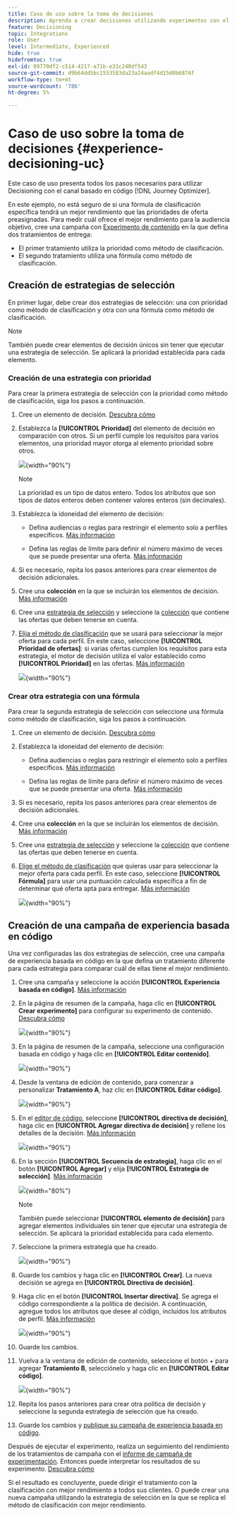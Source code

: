 ```yaml
---
title: Caso de uso sobre la toma de decisiones
description: Aprenda a crear decisiones utilizando experimentos con el canal basado en código
feature: Decisioning
topic: Integrations
role: User
level: Intermediate, Experienced
hide: true
hidefromtoc: true
exl-id: 09770df2-c514-4217-a71b-e31c248df543
source-git-commit: d9b64dd5bc1553583da23a24aadf4d15d0b6874f
workflow-type: tm+mt
source-wordcount: '786'
ht-degree: 5%

---
```


# Caso de uso sobre la toma de decisiones {#experience-decisioning-uc}

Este caso de uso presenta todos los pasos necesarios para utilizar Decisioning con el canal basado en código [!DNL Journey Optimizer].

En este ejemplo, no está seguro de si una fórmula de clasificación específica tendrá un mejor rendimiento que las prioridades de oferta preasignadas. Para medir cuál ofrece el mejor rendimiento para la audiencia objetivo, cree una campaña con [Experimento de contenido](../content-management/content-experiment.md) en la que defina dos tratamientos de entrega:

* El primer tratamiento utiliza la prioridad como método de clasificación.
* El segundo tratamiento utiliza una fórmula como método de clasificación.

## Creación de estrategias de selección

En primer lugar, debe crear dos estrategias de selección: una con prioridad como método de clasificación y otra con una fórmula como método de clasificación.

>[!NOTE]
>
>También puede crear elementos de decisión únicos sin tener que ejecutar una estrategia de selección. Se aplicará la prioridad establecida para cada elemento.

### Creación de una estrategia con prioridad

Para crear la primera estrategia de selección con la prioridad como método de clasificación, siga los pasos a continuación.

1. Cree un elemento de decisión. [Descubra cómo](items.md)

1. Establezca la **[!UICONTROL Prioridad]** del elemento de decisión en comparación con otros. Si un perfil cumple los requisitos para varios elementos, una prioridad mayor otorga al elemento prioridad sobre otros.

   ![](assets/exd-uc-item-priority.png){width="90%"}

   >[!NOTE]
   >
   >La prioridad es un tipo de datos entero. Todos los atributos que son tipos de datos enteros deben contener valores enteros (sin decimales).

1. Establezca la idoneidad del elemento de decisión:

   * Defina audiencias o reglas para restringir el elemento solo a perfiles específicos. [Más información](items.md#eligibility)

   * Defina las reglas de límite para definir el número máximo de veces que se puede presentar una oferta. [Más información](items.md#capping)

1. Si es necesario, repita los pasos anteriores para crear elementos de decisión adicionales.

1. Cree una **colección** en la que se incluirán los elementos de decisión. [Más información](collections.md)

1. Cree una [estrategia de selección](selection-strategies.md#create-selection-strategy) y seleccione la [colección](collections.md) que contiene las ofertas que deben tenerse en cuenta.

1. [Elija el método de clasificación](#select-ranking-method) que se usará para seleccionar la mejor oferta para cada perfil. En este caso, seleccione **[!UICONTROL Prioridad de ofertas]**: si varias ofertas cumplen los requisitos para esta estrategia, el motor de decisión utiliza el valor establecido como **[!UICONTROL Prioridad]** en las ofertas. [Más información](selection-strategies.md#offer-priority)

   ![](assets/exd-uc-strategy-priority.png){width="90%"}

### Crear otra estrategia con una fórmula

Para crear la segunda estrategia de selección con seleccione una fórmula como método de clasificación, siga los pasos a continuación.

1. Cree un elemento de decisión. [Descubra cómo](items.md)

   <!--Do you need to set the same **[!UICONTROL Priority]** as for the first decision item, or it won't be considered at all?-->

1. Establezca la idoneidad del elemento de decisión:

   * Defina audiencias o reglas para restringir el elemento solo a perfiles específicos. [Más información](items.md#eligibility)

   * Defina las reglas de límite para definir el número máximo de veces que se puede presentar una oferta. [Más información](items.md#capping)

1. Si es necesario, repita los pasos anteriores para crear elementos de decisión adicionales.

1. Cree una **colección** en la que se incluirán los elementos de decisión. [Más información](collections.md)

1. Cree una [estrategia de selección](selection-strategies.md#create-selection-strategy) y seleccione la [colección](collections.md) que contiene las ofertas que deben tenerse en cuenta.

1. [Elige el método de clasificación](#select-ranking-method) que quieras usar para seleccionar la mejor oferta para cada perfil. En este caso, seleccione **[!UICONTROL Fórmula]** para usar una puntuación calculada específica a fin de determinar qué oferta apta para entregar. [Más información](selection-strategies.md#ranking-formula)

   ![](assets/exd-uc-strategy-formula.png){width="90%"}

## Creación de una campaña de experiencia basada en código

<!--To present the best dynamic offer and experience to your visitors on your website or mobile app, add a decision policy to a code-based campaign.

Define two delivery treatments each containing a different decision policy.-->

Una vez configuradas las dos estrategias de selección, cree una campaña de experiencia basada en código en la que defina un tratamiento diferente para cada estrategia para comparar cuál de ellas tiene el mejor rendimiento.

1. Cree una campaña y seleccione la acción **[!UICONTROL Experiencia basada en código]**. [Más información](../code-based/create-code-based.md)

1. En la página de resumen de la campaña, haga clic en **[!UICONTROL Crear experimento]** para configurar su experimento de contenido. [Descubra cómo](../content-management/content-experiment.md)

   ![](assets/exd-uc-create-experiment.png){width="90%"}

1. En la página de resumen de la campaña, seleccione una configuración basada en código y haga clic en **[!UICONTROL Editar contenido]**.

   ![](assets/exd-uc-edit-cbe-content.png){width="90%"}

1. Desde la ventana de edición de contenido, para comenzar a personalizar **Tratamiento A**, haz clic en **[!UICONTROL Editar código]**.

   ![](assets/exd-uc-experiment-treatment-a.png){width="90%"}

1. En el [editor de código](../code-based/create-code-based.md#edit-code), seleccione **[!UICONTROL directiva de decisión]**, haga clic en **[!UICONTROL Agregar directiva de decisión]** y rellene los detalles de la decisión. [Más información](create-decision.md#add)

   ![](assets/decision-code-based-create.png){width="90%"}

1. En la sección **[!UICONTROL Secuencia de estrategia]**, haga clic en el botón **[!UICONTROL Agregar]** y elija **[!UICONTROL Estrategia de selección]**. [Más información](create-decision.md#select)

   ![](assets/decision-code-based-strategy-sequence.png){width="80%"}

   >[!NOTE]
   >
   >También puede seleccionar **[!UICONTROL elemento de decisión]** para agregar elementos individuales sin tener que ejecutar una estrategia de selección. Se aplicará la prioridad establecida para cada elemento.

1. Seleccione la primera estrategia que ha creado.

   ![](assets/exd-uc-experiment-strategy-priority.png){width="90%"}

1. Guarde los cambios y haga clic en **[!UICONTROL Crear]**. La nueva decisión se agrega en **[!UICONTROL Directiva de decisión]**.

1. Haga clic en el botón **[!UICONTROL Insertar directiva]**. Se agrega el código correspondiente a la política de decisión. A continuación, agregue todos los atributos que desee al código, incluidos los atributos de perfil. [Más información](create-decision.md#use-decision-policy)

   ![](assets/exd-uc-experiment-insert-policy.png){width="90%"}

1. Guarde los cambios.

1. Vuelva a la ventana de edición de contenido, seleccione el botón + para agregar **Tratamiento B**, selecciónelo y haga clic en **[!UICONTROL Editar código]**.

   ![](assets/exd-uc-experiment-treatment-b.png){width="90%"}

1. Repita los pasos anteriores para crear otra política de decisión y seleccione la segunda estrategia de selección que ha creado. <!--Do you need to create exactly the same content to compare only the ranking method?-->

1. Guarde los cambios y [publique su campaña de experiencia basada en código](../code-based/publish-code-based.md).

Después de ejecutar el experimento, realiza un seguimiento del rendimiento de los tratamientos de campaña con el [informe de campaña de experimentación](../reports/campaign-global-report-cja-experimentation.md).<!-- and [report on decisioning](cja-reporting.md).--> Entonces puede interpretar los resultados de su experimento. [Descubra cómo](../content-management/get-started-experiment.md#interpret-results)

Si el resultado es concluyente, puede dirigir el tratamiento con la clasificación con mejor rendimiento a todos sus clientes. O puede crear una nueva campaña utilizando la estrategia de selección en la que se replica el método de clasificación con mejor rendimiento.